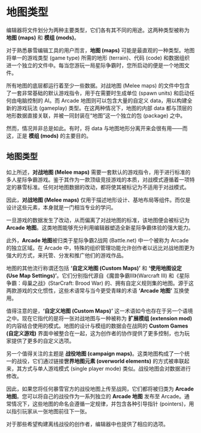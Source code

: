 # 地图类型

编辑器将文件划分为两种主要类型，它们各有其不同的用途。这两种类型被称为 **地图 (maps)** 和 **模组 (mods)**。

对于熟悉暴雪编辑工具的用户而言，**地图 (maps)** 可能是最直观的一种类型。地图将单一的游戏类型 (game type) 所需的地形 (terrain)、代码 (code) 和数据组织进一个独立的文件中。每当您游玩一局星际争霸时，您所启动的便是一个地图文件。

所有地图的底层都运行着至少一些数据。对战地图 (Melee maps) 的文件中包含了一套非常基础的默认游戏指令，用于在需要时生成单位 (spawn units) 和启动任何由电脑控制的 AI。而 Arcade 地图则可以包含大量的自定义 data，用以构建全新的游戏玩法 (gameplay) 类型。在这两种情况下，地图的内部 data 都与顶层的地形数据直接关联，并被一同封装在“地图”这一个独立的包 (package) 之中。

然而，情况并非总是如此。有时，将 data 与地图地形分离开来会很有用——而这，正是 **模组 (mods)** 的主要目的。

## 地图类型

如上所述，**对战地图 (Melee maps)** 需要一套默认的游戏指令，用于进行标准的多人星际争霸游戏。鉴于其作为一款顶级竞技游戏的本质，对战模式遵循着一项特定的暴雪标准。任何对地图数据的改动，都将使其被标记为不适用于对战模式。

因此，**对战地图 (Melee maps)** 仅用于描述地形设计、基地布局等组件。而仅是设计这些元素，本身就是一门相当专业的学问。

一旦游戏的数据发生了改动，从而偏离了对战地图的标准，该地图便会被标记为 **Arcade 地图**。这类地图能够充分利用编辑器塑造全新星际争霸体验的强大能力。

此外，**Arcade 地图**被归类于星际争霸2战网 (Battle.net) 中一个被称为 Arcade 的独立区域。在 Arcade 中，特殊的组织管理功能允许创作者以远比对战地图更为强大的方式，来托管、分发和推广他们的游戏作品。

地图的其他流行称谓还包括 **‘自定义地图 (Custom Maps)’** 和 **‘使用地图设定 (Use Map Settings)’**。它们分别指代源自《魔兽争霸III》(Warcraft III) 和《星际争霸：母巢之战》(StarCraft: Brood War) 的、拥有自定义规则集的地图。源于这两款游戏的文化惯性，这些术语常与当今更受青睐的术语 **‘Arcade 地图’** 互换使用。

值得注意的是，**‘自定义地图 (Custom Maps)’** 这一术语如今也存在于另一个语境之中。现在它指代的是将一张对战地图与一种被称为 **扩展模组 (extension mod)** 的内容结合使用的模式。地图的设计与模组的数据会在战网的 **Custom Games (自定义游戏)** 界面中被整合在一起，这为创作者的协作提供了更多控制，也为玩家提供了更多的自定义选项。

另一个值得关注的主题是 **战役地图 (campaign maps)**。这类地图构成了一个统一的战役，它们通过链接**世界地图元素 (overworld elements)** 的方式被串联起来，其方式与单人游戏模式 (single player mode) 类似。战役地图会对数据进行修改。

因此，如果您将任何暴雪官方的战役地图上传至战网，它们都将被归类为 **Arcade 地图**。您可以将自己的战役作为一系列独立的 **Arcade 地图** 发布至 Arcade。通常情况下，这些地图的命名会遵循一定规律，并包含各种引导指针 (pointers)，用以指引玩家从一张地图前往下一张。

对于那些希望构建离线战役的创作者，编辑器中也提供了相应的选项。
